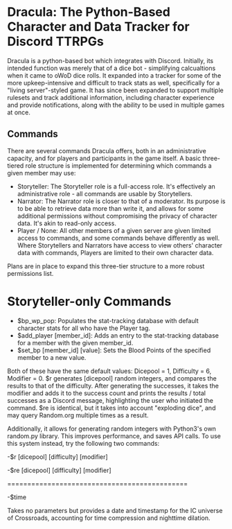 # Dracula: The Python-Based Character and Data Tracker for Discord TTRPGs
Dracula is a python-based bot which integrates with Discord. Initially, its intended function was merely that of a dice bot - simplifying calcualtions when it came to oWoD dice rolls. It expanded into a tracker for some of the more upkeep-intensive and difficult to track stats as well, specifically for a "living server"-styled game. It has since been expanded to support multiple rulesets and track additional information, including character experience and provide notifications, along with the ability to be used in multiple games at once.

## Commands
There are several commands Dracula offers, both in an administrative capacity, and for players and participants in the game itself. A basic three-tiered role structure is implemented for determining which commands a given member may use:

- Storyteller: The Storyteller role is a full-access role. It's effectively an administrative role - all commands are usable by Storytellers.
- Narrator: The Narrator role is closer to that of a moderator. Its purpose is to be able to retrieve data more than write it, and allows for some additional permissions without compromising the privacy of character data. It's akin to read-only access.
- Player / None: All other members of a given server are given limited access to commands, and some commands behave differently as well. Where Storytellers and Narrators have access to view others' character data with commands, Players are limited to their own character data.

Plans are in place to expand this three-tier structure to a more robust permissions list.

# Storyteller-only Commands
- $bp_wp_pop: Populates the stat-tracking database with default character stats for all who have the Player tag.
- $add_player [member_id]: Adds an entry to the stat-tracking database for a member with the given member_id.
- $set_bp [member_id] [value]: Sets the Blood Points of the specified member to a new value.


Both of these have the same default values: Dicepool = 1, Difficulty = 6, Modifier = 0. $r generates [dicepool] random integers, and
compares the results to that of the difficulty. After generating the successes, it takes the modifier and adds it to the success count
and prints the results / total successes as a Discord message, highlighting the user who initiated the command. $re is identical, but
it takes into account "exploding dice", and may query Random.org multiple times as a result. 

Additionally, it allows for generating random integers with Python3's own random.py library. This improves performance, and saves API calls. To use this system instead, try the following two commands:

-$r [dicepool] [difficulty] [modifier]

-$re [dicepool] [difficulty] [modifier]

=============================================

-$time

Takes no parameters but provides a date and timestamp for the IC universe of Crossroads, accounting for time compression and nighttime dilation.
